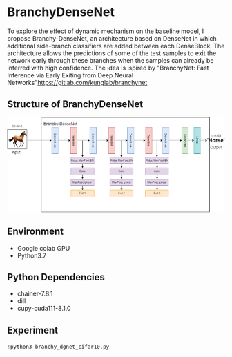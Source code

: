 # BranchyDenseNet
To explore the effect of dynamic mechanism on the baseline model, I propose Branchy-DenseNet, an architecture based on DenseNet in which additional side-branch classifiers are added between each DenseBlock. The architecture allows the predictions of some of the test samples to exit the network early through these branches when the samples can already be inferred with high confidence. The idea is ispired by "BranchyNet: Fast Inference via Early Exiting from Deep Neural Networks"https://gitlab.com/kunglab/branchynet
## Structure of BranchyDenseNet
<img width="520" alt="image" src="https://github.com/slenours/EnaDyNN/blob/main/BranchyDenseNet/img/BranchyDenseNet.png">

## Environment
* Google colab GPU
* Python3.7

## Python Dependencies
* chainer-7.8.1
* dill
* cupy-cuda111-8.1.0

## Experiment
```python
!python3 branchy_dgnet_cifar10.py
```
